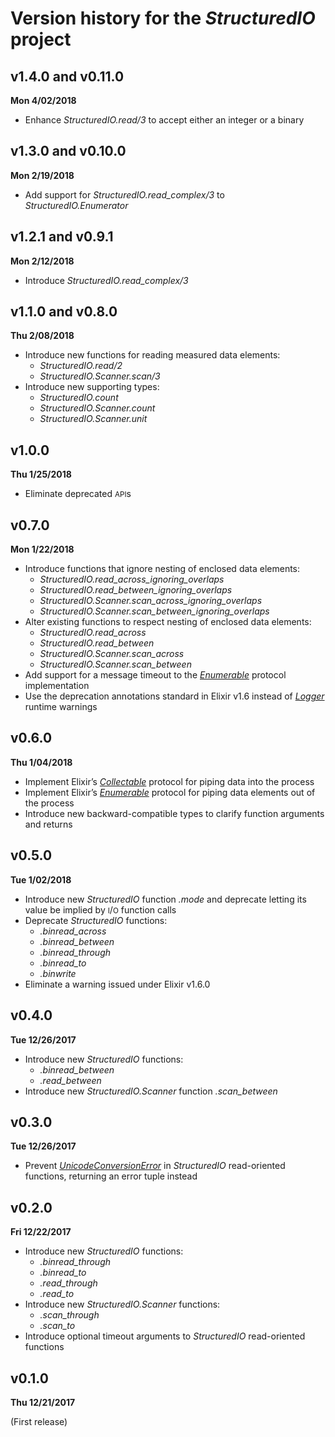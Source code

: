 # Version history for the *StructuredIO* project

## v1.4.0 and v0.11.0

**Mon 4/02/2018**

* Enhance *StructuredIO.read/3* to accept either an integer or a binary

## v1.3.0 and v0.10.0

**Mon 2/19/2018**

* Add support for *StructuredIO.read_complex/3* to *StructuredIO.Enumerator*

## v1.2.1 and v0.9.1

**Mon 2/12/2018**

* Introduce *StructuredIO.read_complex/3*

## v1.1.0 and v0.8.0

**Thu 2/08/2018**

* Introduce new functions for reading measured data elements:
  - *StructuredIO.read/2*
  - *StructuredIO.Scanner.scan/3*
* Introduce new supporting types:
  - *StructuredIO.count*
  - *StructuredIO.Scanner.count*
  - *StructuredIO.Scanner.unit*

## v1.0.0

**Thu 1/25/2018**

* Eliminate deprecated <small>API</small>s

## v0.7.0

**Mon 1/22/2018**

* Introduce functions that ignore nesting of enclosed data elements:
  - *StructuredIO.read_across_ignoring_overlaps*
  - *StructuredIO.read_between_ignoring_overlaps*
  - *StructuredIO.Scanner.scan_across_ignoring_overlaps*
  - *StructuredIO.Scanner.scan_between_ignoring_overlaps*
* Alter existing functions to respect nesting of enclosed data elements:
  - *StructuredIO.read_across*
  - *StructuredIO.read_between*
  - *StructuredIO.Scanner.scan_across*
  - *StructuredIO.Scanner.scan_between*
* Add support for a message timeout to the
  [*Enumerable*][HexDocs-Elixir-Enumerable] protocol implementation
* Use the deprecation annotations standard in Elixir v1.6 instead of
  [*Logger*][HexDocs-Elixir-Logger] runtime warnings

## v0.6.0

**Thu 1/04/2018**

* Implement Elixir’s [*Collectable*][HexDocs-Elixir-Collectable]
  protocol for piping data into the process
* Implement Elixir’s [*Enumerable*][HexDocs-Elixir-Enumerable] protocol for
  piping data elements out of the process
* Introduce new backward-compatible types to clarify function arguments and
  returns

## v0.5.0

**Tue 1/02/2018**

* Introduce new *StructuredIO* function *.mode* and deprecate letting its value
  be implied by <small>I</small>/<small>O</small> function calls
* Deprecate *StructuredIO* functions:
  - *.binread_across*
  - *.binread_between*
  - *.binread_through*
  - *.binread_to*
  - *.binwrite*
* Eliminate a warning issued under Elixir v1.6.0

## v0.4.0

**Tue 12/26/2017**

* Introduce new *StructuredIO* functions:
  - *.binread_between*
  - *.read_between*
* Introduce new *StructuredIO.Scanner* function *.scan_between*

## v0.3.0

**Tue 12/26/2017**

* Prevent [*UnicodeConversionError*][HexDocs-Elixir-UnicodeConversionError] in
  *StructuredIO* read-oriented functions, returning an error tuple instead

## v0.2.0

**Fri 12/22/2017**

* Introduce new *StructuredIO* functions:
  - *.binread_through*
  - *.binread_to*
  - *.read_through*
  - *.read_to*
* Introduce new *StructuredIO.Scanner* functions:
  - *.scan_through*
  - *.scan_to*
* Introduce optional timeout arguments to *StructuredIO* read-oriented functions

## v0.1.0

**Thu 12/21/2017**

(First release)

[HexDocs-Elixir-Enumerable]:             https://hexdocs.pm/elixir/Enumerable.html             "Elixir’s ‘Enumerable’ protocol at HexDocs"
[HexDocs-Elixir-Logger]:                 https://hexdocs.pm/logger/Logger.html                 "Elixir’s ‘Logger’ module at HexDocs"
[HexDocs-Elixir-Collectable]:            https://hexdocs.pm/elixir/Collectable.html            "Elixir’s ‘Collectable’ protocol at HexDocs"
[HexDocs-Elixir-UnicodeConversionError]: https://hexdocs.pm/elixir/UnicodeConversionError.html "Elixir’s ‘UnicodeConversionError’ exception at HexDocs"
